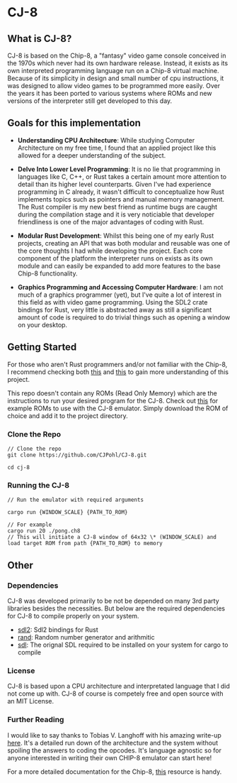 # CJ-8

## What is CJ-8?

CJ-8 is based on the Chip-8, a "fantasy" video game console conceived in the 1970s which never had its own hardware release. Instead, it exists as its own interpreted programming language run on a Chip-8 virtual machine. Because of its simplicity in design and small number of cpu instructions, it was designed to allow video games to be programmed more easily. Over the years it has been ported to various systems where ROMs and new versions of the interpreter still get developed to this day.

## Goals for this implementation

- **Understanding CPU Architecture**: While studying Computer Architecture on my free time, I found that an applied project like this allowed for a deeper understanding of the subject.

- **Delve Into Lower Level Programming**: It is no lie that programming in languages like C, C++, or Rust takes a certain amount more attention to detail than its higher level counterparts. Given I've had experience programming in C already, it wasn't difficult to conceptualize how Rust implements topics such as pointers and manual memory management. The Rust compiler is my new best friend as runtime bugs are caught during the compilation stage and it is very noticiable that developer friendliness is one of the major advantages of coding with Rust.

- **Modular Rust Development**: Whilst this being one of my early Rust projects, creating an API that was both modular and reusable was one of the core thoughts I had while developing the project. Each core component of the platform the interpreter runs on exists as its own module and can easily be expanded to add more features to the base Chip-8 functionality.

- **Graphics Programming and Accessing Computer Hardware**: I am not much of a graphics programmer (yet), but I've quite a lot of interest in this field as with video game programming. Using the SDL2 crate bindings for Rust, very little is abstracted away as still a significant amount of code is required to do trivial things such as opening a window on your desktop.

## Getting Started

For those who aren't Rust programmers and/or not familiar with the Chip-8, I recommend checking both [this](https://doc.rust-lang.org/book/) and [this](https://en.wikipedia.org/wiki/CHIP-8) to gain more understanding of this project.

This repo doesn't contain any ROMs (Read Only Memory) which are the instructions to run your desired program for the CJ-8. Check out [this](https://github.com/kripod/chip8-roms) for example ROMs to use with the CJ-8 emulator. Simply download the ROM of choice and add it to the project directory.

### Clone the Repo

```
// Clone the repo
git clone https://github.com/CJPohl/CJ-8.git

cd cj-8
```

### Running the CJ-8

```
// Run the emulator with required arguments

cargo run {WINDOW_SCALE} {PATH_TO_ROM}

// For example
cargo run 20 ./pong.ch8
// This will initiate a CJ-8 window of 64x32 \* (WINDOW_SCALE) and load target ROM from path {PATH_TO_ROM} to memory
```

## Other

### Dependencies

CJ-8 was developed primarily to be not be depended on many 3rd party libraries besides the necessities. But below are the required dependencies for CJ-8 to compile properly on your system.

- [sdl2](https://github.com/Rust-SDL2/rust-sdl2): Sdl2 bindings for Rust
- [rand](https://github.com/rust-random/rand): Random number generator and arithmitic
- [sdl](https://www.libsdl.org/): The orignal SDL required to be installed on your system for cargo to compile

### License

CJ-8 is based upon a CPU architecture and interpretated language that I did not come up with. CJ-8 of course is competely free and open source with an MIT License.

### Further Reading

I would like to say thanks to Tobias V. Langhoff with his amazing write-up [here](https://tobiasvl.github.io/blog/write-a-chip-8-emulator/). It's a detailed run down of the architecture and the system without spoiling the answers to coding the opcodes. It's language agnostic so for anyone interested in writing their own CHIP-8 emulator can start here!

For a more detailed documentation for the Chip-8, [this](http://devernay.free.fr/hacks/chip8/C8TECH10.HTM) resource is handy.
